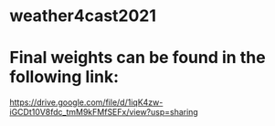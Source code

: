 # weather4cast2021

# Final weights can be found in the following link:

https://drive.google.com/file/d/1iqK4zw-iGCDt10V8fdc_tmM9kFMfSEFx/view?usp=sharing
